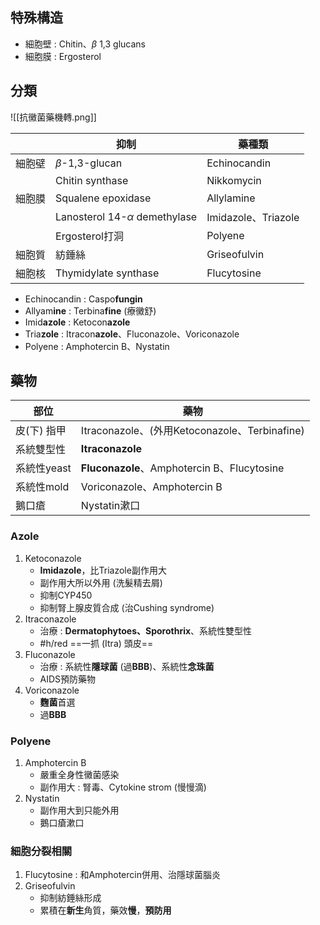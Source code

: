 ## 特殊構造
- 細胞壁 : Chitin、$\beta$ 1,3 glucans
- 細胞膜 : Ergosterol
## 分類
![[抗黴菌藥機轉.png]]

|        | 抑制                            | 藥種類              |
|--------|---------------------------------|---------------------|
| 細胞壁 | $\beta$-1,3-glucan                 | Echinocandin        |
|        | Chitin synthase                 | Nikkomycin        |
| 細胞膜 | Squalene epoxidase              | Allylamine          |
|        | Lanosterol 14-$\alpha$ demethylase | Imidazole、Triazole |
|        | Ergosterol打洞                  | Polyene             |
| 細胞質 | 紡錘絲                          | Griseofulvin        |
| 細胞核 | Thymidylate synthase            | Flucytosine         |
- Echinocandin : Caspo**fungin**
- Allyam**ine** : Terbina**fine** (療黴舒)
- Imid**azole** : Ketocon**azole**
- Tria**zole** : Itracon**azole**、Fluconazole、Voriconazole
- Polyene : Amphotercin B、Nystatin
## 藥物
| 部位           | 藥物                                          |
|----------------|-----------------------------------------------|
| 皮(下) 指甲 | Itraconazole、(外用Ketoconazole、Terbinafine) |
| 系統雙型性     | **Itraconazole**                                  |
| 系統性yeast    | **Fluconazole**、Amphotercin B、Flucytosine       |
| 系統性mold     | Voriconazole、Amphotercin B                   |
| 鵝口瘡         | Nystatin漱口                                  |
### Azole
1. Ketoconazole
	- **Imidazole**，比Triazole副作用大
	- 副作用大所以外用 (洗髮精去屑)
	- 抑制CYP450
	- 抑制腎上腺皮質合成 (治Cushing syndrome)
2. Itraconazole
	- 治療 : **Dermatophytoes、Sporothrix**、系統性雙型性
	- #h/red ==一抓 (Itra) 頭皮==
3. Fluconazole
	- 治療 : 系統性**隱球菌** (過**BBB**)、系統性**念珠菌**
	- AIDS預防藥物
4. Voriconazole
	- **麴菌**首選
	- 過**BBB**
### Polyene
1. Amphotercin B
	- 嚴重全身性黴菌感染
	- 副作用大 : 腎毒、Cytokine strom (慢慢滴)
2. Nystatin
	- 副作用大到只能外用
	- 鵝口瘡漱口
### 細胞分裂相關
1. Flucytosine : 和Amphotercin併用、治隱球菌腦炎
2. Griseofulvin
	- 抑制紡錘絲形成
	- 累積在**新生**角質，藥效**慢**，**預防用**